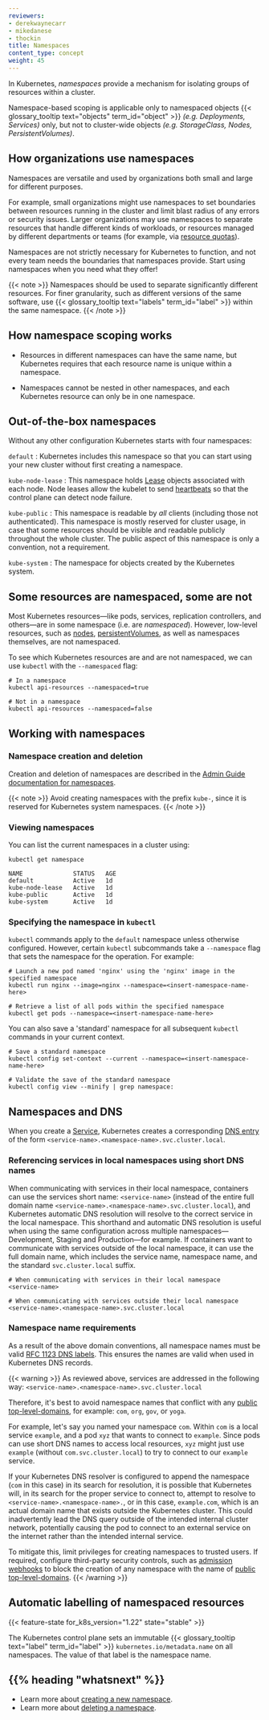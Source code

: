 ```yaml
---
reviewers:
- derekwaynecarr
- mikedanese
- thockin
title: Namespaces
content_type: concept
weight: 45
---
```


<!-- overview -->

In Kubernetes, _namespaces_ provide a mechanism for isolating groups of resources within a cluster. 

Namespace-based scoping is applicable only to namespaced objects {{< glossary_tooltip text="objects" term_id="object" >}} _(e.g. Deployments, Services)_ only, but not to cluster-wide objects _(e.g. StorageClass, Nodes, PersistentVolumes)_.

<!-- body -->

## How organizations use namespaces

Namespaces are versatile and used by organizations both small and large for different purposes.

For example, small organizations might use namespaces to set boundaries between resources running in the cluster and limit blast radius of any errors or security issues. Larger organizations may use namespaces to separate resources that handle different kinds of workloads, or resources managed by different departments or teams (for example, via [resource quotas](/docs/concepts/policy/resource-quotas/)).

Namespaces are not strictly necessary for Kubernetes to function, and not every team needs the boundaries that namespaces provide. Start using namespaces when you need what they offer!

{{< note >}}
Namespaces should be used to separate significantly different resources. For finer granularity, such as different versions of the same software, use {{< glossary_tooltip text="labels" term_id="label" >}} within the same namespace.
{{< /note >}}

## How namespace scoping works

- Resources in different namespaces can have the same name, but Kubernetes requires that each resource name is unique within a namespace. 

- Namespaces cannot be nested in other namespaces, and each Kubernetes resource can only be in one namespace.

## Out-of-the-box namespaces

Without any other configuration Kubernetes starts with four namespaces:

`default`
: Kubernetes includes this namespace so that you can start using your new cluster without first creating a namespace.

`kube-node-lease`
: This namespace holds [Lease](/docs/concepts/architecture/leases/) objects associated with each node. Node leases allow the kubelet to send [heartbeats](/docs/concepts/architecture/nodes/#heartbeats) so that the control plane can detect node failure.

`kube-public`
: This namespace is readable by *all* clients (including those not authenticated). This namespace is mostly reserved for cluster usage, in case that some resources should be visible and readable publicly throughout the whole cluster. The public aspect of this namespace is only a convention, not a requirement.

`kube-system`
: The namespace for objects created by the Kubernetes system.

## Some resources are namespaced, some are not

Most Kubernetes resources—like pods, services, replication controllers, and others—are in some namespace (i.e. are _namespaced_). However, low-level resources, such as [nodes](/docs/concepts/architecture/nodes/), [persistentVolumes](/docs/concepts/storage/persistent-volumes/), as well as namespaces themselves, are not namespaced.

To see which Kubernetes resources are and are not namespaced, we can use `kubectl` with the `--namespaced` flag:

```shell
# In a namespace
kubectl api-resources --namespaced=true

# Not in a namespace
kubectl api-resources --namespaced=false
```

## Working with namespaces

### Namespace creation and deletion

Creation and deletion of namespaces are described in the
[Admin Guide documentation for namespaces](/docs/tasks/administer-cluster/namespaces).

{{< note >}}
    Avoid creating namespaces with the prefix `kube-`, since it is reserved for Kubernetes system namespaces.
{{< /note >}}

### Viewing namespaces

You can list the current namespaces in a cluster using:

```shell
kubectl get namespace
```

```
NAME              STATUS   AGE
default           Active   1d
kube-node-lease   Active   1d
kube-public       Active   1d
kube-system       Active   1d
```

### Specifying the namespace in `kubectl`

`kubectl` commands apply to the `default` namespace unless otherwise configured. However, certain `kubectl` subcommands take a `--namespace` flag that sets the namespace for the operation. For example:

```shell
# Launch a new pod named 'nginx' using the 'nginx' image in the specified namespace
kubectl run nginx --image=nginx --namespace=<insert-namespace-name-here>

# Retrieve a list of all pods within the specified namespace
kubectl get pods --namespace=<insert-namespace-name-here>
```

<!-- TODO: Improve writing, make easier to understand -->
You can also save a 'standard' namespace for all subsequent `kubectl` commands in your current context.

```shell
# Save a standard namespace
kubectl config set-context --current --namespace=<insert-namespace-name-here>

# Validate the save of the standard namespace
kubectl config view --minify | grep namespace:
```

## Namespaces and DNS

When you create a [Service](/docs/concepts/services-networking/service/), Kubernetes creates a corresponding [DNS entry](/docs/concepts/services-networking/dns-pod-service/) of the form `<service-name>.<namespace-name>.svc.cluster.local`.

### Referencing services in local namespaces using short DNS names

When communicating with services in their local namespace, containers can use the services short name: `<service-name>` (instead of the entire full domain name `<service-name>.<namespace-name>.svc.cluster.local`), and Kubernetes automatic DNS resolution will resolve to the correct service in the local namespace. This shorthand and automatic DNS resolution is useful when using the same configuration across multiple namespaces—Development, Staging and Production—for example. If containers want to communicate with services outside of the local namespace, it can use the full domain name, which includes the service name, namespace name, and the standard `svc.cluster.local` suffix.

```shell
# When communicating with services in their local namespace
<service-name>

# When communicating with services outside their local namespace
<service-name>.<namespace-name>.svc.cluster.local
```

### Namespace name requirements

As a result of the above domain conventions, all namespace names must be valid [RFC 1123 DNS labels](/docs/concepts/overview/working-with-objects/names/#dns-label-names). This ensures the names are valid when used in Kubernetes DNS records.

{{< warning >}}
As reviewed above, services are addressed in the following way: `<service-name>.<namespace-name>.svc.cluster.local`

Therefore, it's best to avoid namespace names that conflict with any [public top-level-domains](https://data.iana.org/TLD/tlds-alpha-by-domain.txt), for example: `com`, `org`, `gov`, or `yoga`.

For example, let's say you named your namespace `com`. Within `com` is a local service `example`, and a pod `xyz` that wants to connect to `example`. Since pods can use short DNS names to access local resources, `xyz` might just use `example` (without `com.svc.cluster.local`) to try to connect to our `example` service.

If your Kubernetes DNS resolver is configured to append the namespace (`com` in this case) in its search for resolution, it is possible that Kubernetes will, in its search for the proper service to connect to, attempt to resolve to `<service-name>.<namespace-name>.`, or in this case, `example.com`, which is an actual domain name that exists outside the Kubernetes cluster. This could inadvertently lead the DNS query outside of the intended internal cluster network, potentially causing the pod to connect to an external service on the internet rather than the intended internal service.

To mitigate this, limit privileges for creating namespaces to trusted users. If required, configure third-party security controls, such as [admission webhooks](/docs/reference/access-authn-authz/extensible-admission-controllers/) to block the creation of any namespace with the name of [public top-level-domains](https://data.iana.org/TLD/tlds-alpha-by-domain.txt).
{{< /warning >}}

## Automatic labelling of namespaced resources

{{< feature-state for_k8s_version="1.22" state="stable" >}}

The Kubernetes control plane sets an immutable {{< glossary_tooltip text="label" term_id="label" >}} `kubernetes.io/metadata.name` on all namespaces. The value of that label is the namespace name.


## {{% heading "whatsnext" %}}

* Learn more about [creating a new namespace](/docs/tasks/administer-cluster/namespaces/#creating-a-new-namespace).
* Learn more about [deleting a namespace](/docs/tasks/administer-cluster/namespaces/#deleting-a-namespace).

